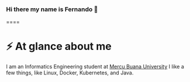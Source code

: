 ### Hi there my name is Fernando 👋
====
# ⚡ At glance about me

I am an Informatics Engineering student at [Mercu Buana University](https://www.mercubuana.ac.id)
I like a few things, like Linux, Docker, Kubernetes, and Java.

<!--
**Nando-suka/Nando-suka** is a ✨ _special_ ✨ repository because its `README.md` (this file) appears on your GitHub profile.

Here are some ideas to get you started:

- 🔭 I’m currently working on ...
- 🌱 I’m currently learning ...
- 👯 I’m looking to collaborate on ...
- 🤔 I’m looking for help with ...
- 💬 Ask me about ...
- 📫 How to reach me: ...
- 😄 Pronouns: ...
- ⚡ Fun fact: ...
-->
